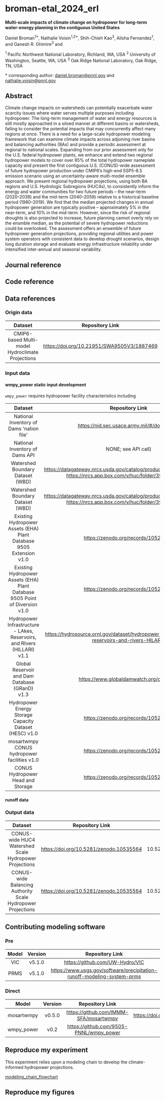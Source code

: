 # broman-etal_2024_erl
**Multi-scale impacts of climate change on hydropower for long-term water-energy planning in the contiguous United States**

Daniel Broman<sup>1\*</sup>, Nathalie Voisin<sup>1,2\*</sup>, Shih-Chieh Kao<sup>3</sup>, Alisha Fernandez<sup>1</sup>, and Ganesh R. Ghimire<sup>3</sup>
and 

<sup>1 </sup> Pacific Northwest National Laboratory, Richland, WA, USA
<sup>2 </sup> University of  Washington, Seattle, WA, USA
<sup>3 </sup> Oak Ridge National Laboratory, Oak Ridge, TN, USA


\* corresponding author: daniel.broman@pnnl.gov and nathalie.voisin@pnnl.gov

## Abstract
Climate change impacts on watersheds can potentially exacerbate water scarcity issues where water serves multiple purposes including hydropower. The long-term management of water and energy resources is still mostly approached in a siloed manner at different basins or watersheds, failing to consider the potential impacts that may concurrently affect many regions at once. There is a need for a large-scale hydropower modeling framework that can examine climate impacts across adjoining river basins and balancing authorities (BAs) and provide a periodic assessment at regional to national scales. Expanding from our prior assessment only for the U.S. federal hydropower plants, we enhance and extend two regional hydropower models to cover over 85% of the total hydropower nameplate capacity and present the first contiguous U.S. (CONUS)-wide assessment of future hydropower production under CMIP6’s high-end SSP5-8.5 emission scenario using an uncertainty-aware multi-model ensemble approach. We present regional hydropower projections, using both BA regions and U.S. Hydrologic Subregions (HUC4s), to consistently inform the energy and water communities for two future periods – the near-term (2020–2039) and the mid-term (2040–2059) relative to a historical baseline period (1980–2019). We find that the median projected changes in annual hydropower generation are typically positive – approximately 5% in the near-term, and 10% in the mid-term. However, since the risk of regional droughts is also projected to increase, future planning cannot overly rely on the ensmble median, as the potential of severe hydropower reductions could be overlooked. The assessment offers an ensemble of future hydropower generation projections, providing regional utilities and power system operators with consistent data to develop drought scenarios, design long duration storage and evaluate energy infrastructure reliability under intensified inter-annual and seasonal variability.

## Journal reference

## Code reference

## Data references

### Origin data
|       Dataset                                       |               Repository Link                |               DOI                |
|:---------------------------------------------------:|:--------------------------------------------:|:--------------------------------:|
|   CMIP6-based Multi-model Hydroclimate Projections  | https://doi.org/10.21951/SWA9505V3/1887469   | 10.21951/SWA9505V3/1887469       |

### Input data

#### wmpy_power static input development
`wmpy_power` requires hydropower facility characteristics including 

|       Dataset       |               Repository Link                |               DOI                |
|:-------------------:|:--------------------------------------------:|:--------------------------------:|
| National Inventory of Dams 'nation file' | https://nid.sec.usace.army.mil/#/downloads   | - |
| National Inventory of Dams API | NONE; see API call) | - |
| Watershed Boundary Dataset (WBD) | https://datagateway.nrcs.usda.gov/catalog/productdescription/wbd.html; https://nrcs.app.box.com/v/huc/folder/39290322977 | - |
| Watershed Boundary Dataset (WBD) | https://datagateway.nrcs.usda.gov/catalog/productdescription/wbd.html; https://nrcs.app.box.com/v/huc/folder/39290322977 | - |
| Existing Hydropower Assets (EHA) Plant Database 9505 Extension v1.0 | https://zenodo.org/records/10520289 | https://doi.org/10.5281/zenodo.10520289 |
| Existing Hydropower Assets (EHA) Plant Database 9505 Point of Diversion v1.0 | https://zenodo.org/records/10520486 | https://doi.org/10.5281/zenodo.10520486 |
| Hydropower Infrastructure - LAkes, Reservoirs, and RIvers (HILLARI) v1.1 | https://hydrosource.ornl.gov/dataset/hydropower-infrastructure-lakes-reservoirs-and-rivers-HILARRI | https://doi.org/10.21951/HILARRI/1781642 |
| Global Reservoir and Dam Database (GRanD) v1.3 | https://www.globaldamwatch.org/directory | https://doi.org/10.1890/100125 |
| Hydropower Energy Storage Capacity Dataset (HESC) v1.0 | https://zenodo.org/records/10520289 | https://doi.org/10.21951/HESC/1822833 |
| mosartwmpy CONUS hydropower facilities v1.0 | https://zenodo.org/records/10520289 | https://doi.org/10.21951/HESC/1822833 |
| CONUS Hydropower Head and Storage | https://zenodo.org/records/10520078 | https://doi.org/10.5281/zenodo.10520078 |

#### runoff data

### Output data
|       Dataset                                                |               Repository Link                |               DOI                |
|:------------------------------------------------------------:|:--------------------------------------------:|:--------------------------------:|
|  CONUS-wide HUC4 Watershed Scale Hydropower Projections      | https://doi.org/10.5281/zenodo.10535564      | 10.5281/zenodo.10535564          |
|  CONUS-wide Balancing Authority Scale Hydropower Projections | https://doi.org/10.5281/zenodo.10535564      | 10.5281/zenodo.10535564          |



## Contributing modeling software
### Pre
|  Model   | Version |         Repository Link                                                 | DOI |
|:--------:|:-------:|:-----------------------------------------------------------------------:|:-:  |
| VIC      | v5.1.0  | https://github.com/UW-Hydro/VIC                                         | -   |
| PRMS     | v5.1.0  | https://www.usgs.gov/software/precipitation-runoff-modeling-system-prms | -   |

### Direct

|  Model   | Version |         Repository Link          | DOI |
|:--------:|:-------:|:--------------------------------:|:---:|
| mosartwmpy | v0.5.0 | https://github.com/IMMM-SFA/mosartwmpy | https://doi.org/10.21105/joss.03221 |
| wmpy_power | v0.2 | https://github.com/9505-PNNL/wmpy_power | - |

## Reproduce my experiment
This experiment relies upon a modeling chain to develop the climate-informed hydropower projections.

[modeling_chain_flowchart](hhttps://github.com/9505-PNNL/broman-etal_2024_erl/tree/main/bin/modeling_chain_flowchart.png)



## Reproduce my figures
